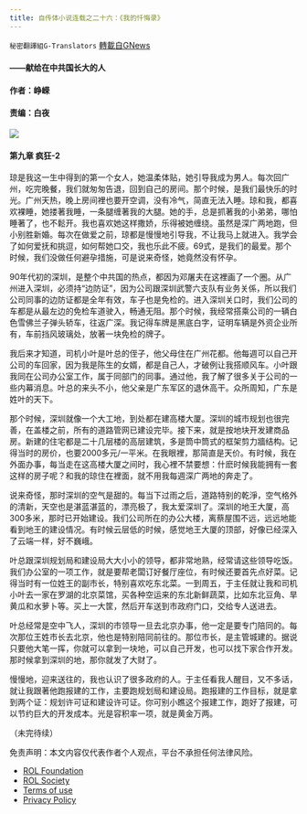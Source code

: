 ```yaml
---
title: 自传体小说连载之二十六：《我的忏悔录》
---
```

`秘密翻譯組G-Translators` [轉載自GNews](https://gnews.org/zh-hans/1718473/)

#### ——献给在中共国长大的人

#### 作者：峥嵘

#### 责编：白夜
![](https://assets.gnews.org/wp-content/uploads/2021/12/16386025361.png)
#### 第九章 疯狂-2

琼是我这一生中得到的第一个女人，她温柔体贴，她引导我成为男人。每次回广州，吃完晚餐，我们就匆匆告退，回到自己的房间。那个时候，是我们最快乐的时光。广州天热，晚上房间裡也要开空调，没有冷气，简直无法入睡。琼和我，都喜欢裸睡，她搂著我睡，一条腿缠著我的大腿。她的手，总是抓著我的小弟弟，哪怕睡著了，也不鬆开。我也喜欢她这样撒娇，乐得被她缠绕。虽然是深广两地跑，但小别胜新婚。每次在做爱之前，琼都是慢慢地引导我，不让我马上就进入。我学会了如何爱抚和挑逗，如何帮她口交，我也乐此不疲。69式，是我们的最爱。那个时候，我们没做任何避孕措施，可是说来奇怪，她竟然没有怀孕。

90年代初的深圳，是整个中共国的热点，都因为邓屠夫在这裡画了一个圈。从广州进入深圳，必须持“边防证”，因为公司跟深圳武警六支队有业务关係，所以我们公司同事的边防证都是全年有效，车子也是免检的。进入深圳关口时，我们公司的车都是从最左边的免检车道驶入，畅通无阻。那个时候，我经常搭乘公司的一辆白色雪佛兰子弹头轿车，往返广深。我记得车牌是黑底白字，证明车辆是外资企业所有，车前挡风玻璃处，放著一块免检的牌子。

我后来才知道，司机小叶是叶总的侄子，他父母住在广州花都。他每週可以自己开公司的车回家，因为我是陈生的女婿，都是自己人，才破例让我搭顺风车。小叶跟我同在公司办公室工作，属于同部门的同事。通过他，我了解了很多关于公司的一些内幕消息。叶总的来头不小，他父亲是广东军区的退休高干。众所周知，广东是姓叶的天下。

那个时候，深圳就像一个大工地，到处都在建高楼大厦。深圳的城市规划也很完善，在盖楼之前，所有的道路管网已建设完毕。接下来，就是按地块开发建商品房。新建的住宅都是二十几层楼的高层建筑，多是筒中筒式的框架剪力牆结构。记得当时的房价，也要2000多元/一平米。在我眼裡，那简直是天价。有时候，我在外面办事，每当走在这高楼大厦之间时，我心裡不禁要想：什麽时候我能拥有一套这样的房子呢？和我的琼住在裡面，就不用我每週深广两地的奔走了。

说来奇怪，那时深圳的空气是甜的。每当下过雨之后，道路特别的乾淨，空气格外的清新，天空也是湛蓝湛蓝的，漂亮极了，我太爱深圳了。深圳的地王大厦，高300多米，那时已开始建设。我们公司所在的办公大楼，离蔡屋围不远，远远地能看到地王的建设情况。有时候云层低的时候，感觉地王大厦的顶部，好像已经深入了云端一样，好不巍峨。

叶总跟深圳规划局和建设局大大小小的领导，都非常地熟，经常请这些领导吃饭。我们办公室的一项工作，就是要帮老闆订好餐厅座位，有时候还要首先点好菜。记得当时有一位姓王的副市长，特别喜欢吃东北菜。一到周五，于主任就让我和司机小叶去一家在罗湖的北京菜馆，买各种空运来的东北新鲜蔬菜，比如东北豆角、旱黄瓜和水萝卜等。买上一大筐，然后开车送到市政府门口，交给专人送进去。

叶总经常是空中飞人，深圳的市领导一旦去北京办事，他一定是要专门陪同的。每次那位王姓市长去北京，他也是特别陪同前往的。那位市长，是主管城建的。据说只要他大笔一挥，你就可以拿到一块地，可以自己开发，也可以找下家合作开发。那时候拿到深圳的地，那你就发了大财了。

慢慢地，迎来送往的，我也认识了很多政府的人。于主任看我人醒目，又不多话，就让我跟著他跑报建的工作，主要跑规划局和建设局。跑报建的工作目标，就是拿到两个证：规划许可证和建设许可证。你可别小瞧这个报建工作，跑好了报建，可以节约巨大的开发成本。光是容积率一项，就是黄金万两。

（未完待续）

 

免责声明：本文内容仅代表作者个人观点，平台不承担任何法律风险。

- [ROL Foundation](https://rolfoundation.org/)
- [ROL Society](https://rolsociety.org/)
- [Terms of use](https://gnews.org/terms-of-use-3/)
- [Privacy Policy](https://gnews.org/privacy-policy/)
